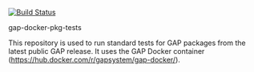 [![Build Status](https://travis-ci.com/gap-infra/gap-docker-pkg-tests.svg?branch=master)](https://travis-ci.com/gap-infra/gap-docker-pkg-tests)

gap-docker-pkg-tests

This repository is used to run standard tests for GAP packages
from the latest public GAP release. It uses the GAP Docker 
container (https://hub.docker.com/r/gapsystem/gap-docker/).
